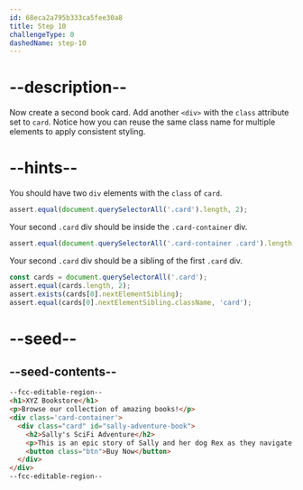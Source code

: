 ```yaml
---
id: 68eca2a795b333ca5fee30a8
title: Step 10
challengeType: 0
dashedName: step-10
---
```


# --description--

Now create a second book card. Add another `<div>` with the `class` attribute set to `card`. Notice how you can reuse the same class name for multiple elements to apply consistent styling.

# --hints--

You should have two `div` elements with the `class` of `card`.

```js
assert.equal(document.querySelectorAll('.card').length, 2);
```

Your second `.card` div should be inside the `.card-container` div.

```js
assert.equal(document.querySelectorAll('.card-container .card').length, 2);
```

Your second `.card` div should be a sibling of the first `.card` div.

```js
const cards = document.querySelectorAll('.card');
assert.equal(cards.length, 2);
assert.exists(cards[0].nextElementSibling);
assert.equal(cards[0].nextElementSibling.className, 'card');
```

# --seed--

## --seed-contents--

```html
--fcc-editable-region--
<h1>XYZ Bookstore</h1>
<p>Browse our collection of amazing books!</p>
<div class='card-container'>
  <div class="card" id="sally-adventure-book">
    <h2>Sally's SciFi Adventure</h2>
    <p>This is an epic story of Sally and her dog Rex as they navigate through other worlds.</p>
    <button class="btn">Buy Now</button>
  </div>
</div>
--fcc-editable-region--
```
